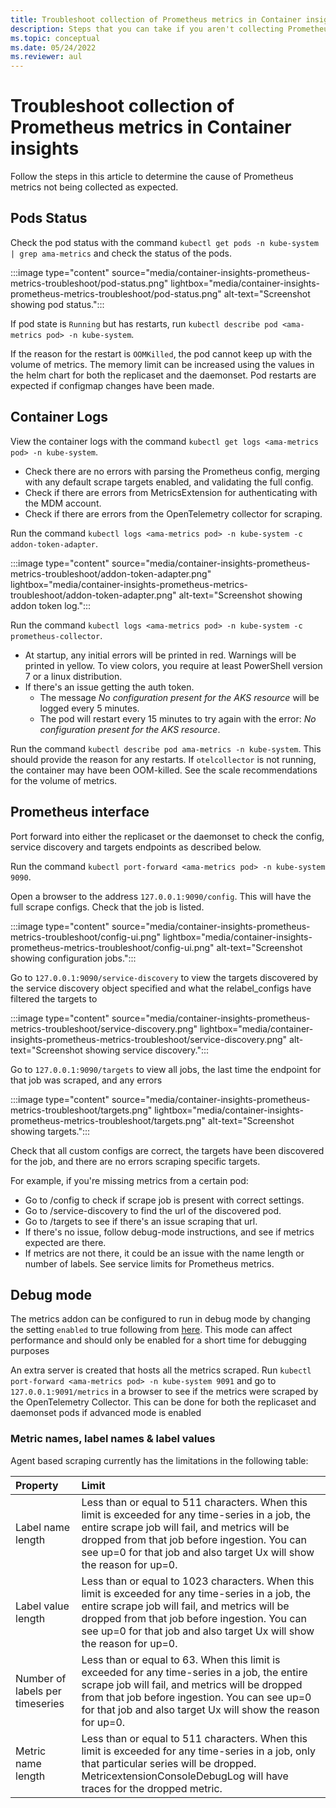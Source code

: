 ```yaml
---
title: Troubleshoot collection of Prometheus metrics in Container insights
description: Steps that you can take if you aren't collecting Prometheus metrics for a Kubernetes cluster as expected.
ms.topic: conceptual
ms.date: 05/24/2022
ms.reviewer: aul
---
```


# Troubleshoot collection of Prometheus metrics in Container insights

Follow the steps in this article to determine the cause of Prometheus metrics not being collected as expected.

## Pods Status

Check the pod status with the command `kubectl get pods -n kube-system | grep ama-metrics` and check the status of the pods.

:::image type="content" source="media/container-insights-prometheus-metrics-troubleshoot/pod-status.png" lightbox="media/container-insights-prometheus-metrics-troubleshoot/pod-status.png" alt-text="Screenshot showing pod status.":::

If pod state is `Running` but has restarts, run `kubectl describe pod <ama-metrics pod> -n kube-system`.

If the reason for the restart is `OOMKilled`, the pod cannot keep up with the volume of metrics. The memory limit can be increased using the values in the helm chart for both the replicaset and the daemonset. Pod restarts are expected if configmap changes have been made.

## Container Logs
View the container logs with the command `kubectl get logs <ama-metrics pod> -n kube-system`.

- Check there are no errors with parsing the Prometheus config, merging with any default scrape targets enabled, and validating the full config.
- Check if there are errors from MetricsExtension for authenticating with the MDM account.
- Check if there are errors from the OpenTelemetry collector for scraping.

Run the command `kubectl logs <ama-metrics pod> -n kube-system -c addon-token-adapter`.

:::image type="content" source="media/container-insights-prometheus-metrics-troubleshoot/addon-token-adapter.png" lightbox="media/container-insights-prometheus-metrics-troubleshoot/addon-token-adapter.png" alt-text="Screenshot showing addon token log.":::

Run the command `kubectl logs <ama-metrics pod> -n kube-system -c prometheus-collector`.

     
- At startup, any initial errors will be printed in red. Warnings will be printed in yellow. To view colors, you require at least PowerShell version 7 or a linux distribution.
- If there's an issue getting the auth token.
    - The message *No configuration present for the AKS resource* will be logged every 5 minutes. 
    * The pod will restart every 15 minutes to try again with the error: *No configuration present for the AKS resource*.


Run the command `kubectl describe pod ama-metrics -n kube-system`. This should provide the reason for any restarts. If `otelcollector` is not running, the container may have been OOM-killed. See the scale recommendations for the volume of metrics.


## Prometheus interface

Port forward into either the replicaset or the daemonset to check the config, service discovery and targets endpoints as described below.

Run the command `kubectl port-forward <ama-metrics pod> -n kube-system 9090`.


Open a browser to the address `127.0.0.1:9090/config`. This will have the full scrape configs. Check that the job is listed.

:::image type="content" source="media/container-insights-prometheus-metrics-troubleshoot/config-ui.png" lightbox="media/container-insights-prometheus-metrics-troubleshoot/config-ui.png" alt-text="Screenshot showing configuration jobs.":::


Go to `127.0.0.1:9090/service-discovery` to view the targets discovered by the service discovery object specified and what the relabel_configs have filtered the targets to 

:::image type="content" source="media/container-insights-prometheus-metrics-troubleshoot/service-discovery.png" lightbox="media/container-insights-prometheus-metrics-troubleshoot/service-discovery.png" alt-text="Screenshot showing service discovery.":::


Go to `127.0.0.1:9090/targets` to view all jobs, the last time the endpoint for that job was scraped, and any errors 

:::image type="content" source="media/container-insights-prometheus-metrics-troubleshoot/targets.png" lightbox="media/container-insights-prometheus-metrics-troubleshoot/targets.png" alt-text="Screenshot showing targets.":::


Check that all custom configs are correct, the targets have been discovered for the job, and there are no errors scraping specific targets.

For example, if you're missing metrics from a certain pod:
- Go to /config to check if scrape job is present with correct settings.
- Go to /service-discovery to find the url of the discovered pod.
- Go to /targets to see if there's an issue scraping that url.
- If there's no issue, follow debug-mode instructions, and see if metrics expected are there.
- If metrics are not there, it could be an issue with the name length or number of labels. See service limits for Prometheus metrics.

## Debug mode
The metrics addon can be configured to run in debug mode by changing the setting `enabled` to true following from [here](https://github.com/Azure/prometheus-collector/blob/temp/documentation/otelcollector/docs/publicpreviewdocs/rashmi/ama-metrics-settings-readme.md#debug-mode). This mode can affect performance and should only be enabled for a short time for debugging purposes


An extra server is created that hosts all the metrics scraped. Run `kubectl port-forward <ama-metrics pod> -n kube-system 9091` and go to `127.0.0.1:9091/metrics` in a browser to see if the metrics were scraped by the OpenTelemetry Collector. This can be done for both the replicaset and daemonset pods if advanced mode is enabled 



### Metric names, label names & label values

Agent based scraping currently has the limitations in the following table:

| Property | Limit |
|:---|:---|
| Label name length | Less than or equal to 511 characters. When this limit is exceeded for any time-series in a job, the entire scrape job will fail, and metrics will be dropped from that job before ingestion. You can see up=0 for that job and also target Ux will show the reason for up=0. |
| Label value length | Less than or equal to 1023 characters. When this limit is exceeded for any time-series in a job, the entire scrape job will fail, and metrics will be dropped from that job before ingestion. You can see up=0 for that job and also target Ux will show the reason for up=0. |
| Number of labels per timeseries | Less than or equal to 63. When this limit is exceeded for any time-series in a job, the entire scrape job will fail, and metrics will be dropped from that job before ingestion. You can see up=0 for that job and also target Ux will show the reason for up=0. |
| Metric name length | Less than or equal to 511 characters. When this limit is exceeded for any time-series in a job, only that particular series will be dropped. MetricextensionConsoleDebugLog will have traces for the dropped metric. |
